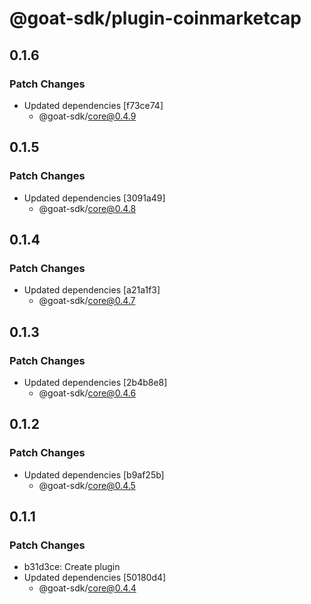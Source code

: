 # @goat-sdk/plugin-coinmarketcap

## 0.1.6

### Patch Changes

- Updated dependencies [f73ce74]
  - @goat-sdk/core@0.4.9

## 0.1.5

### Patch Changes

- Updated dependencies [3091a49]
  - @goat-sdk/core@0.4.8

## 0.1.4

### Patch Changes

- Updated dependencies [a21a1f3]
  - @goat-sdk/core@0.4.7

## 0.1.3

### Patch Changes

- Updated dependencies [2b4b8e8]
  - @goat-sdk/core@0.4.6

## 0.1.2

### Patch Changes

- Updated dependencies [b9af25b]
  - @goat-sdk/core@0.4.5

## 0.1.1

### Patch Changes

- b31d3ce: Create plugin
- Updated dependencies [50180d4]
  - @goat-sdk/core@0.4.4
